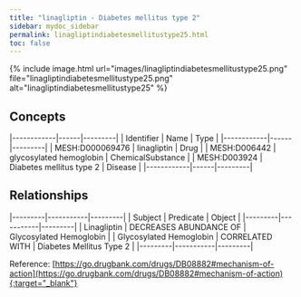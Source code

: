 ```yaml
---
title: "linagliptin - Diabetes mellitus type 2"
sidebar: mydoc_sidebar
permalink: linagliptindiabetesmellitustype25.html
toc: false 
---
```


{% include image.html url="images/linagliptindiabetesmellitustype25.png" file="linagliptindiabetesmellitustype25.png" alt="linagliptindiabetesmellitustype25" %}

## Concepts

|------------|------|---------|
| Identifier | Name | Type    |
|------------|------|---------|
| MESH:D000069476 | linagliptin | Drug |
| MESH:D006442 | glycosylated hemoglobin | ChemicalSubstance |
| MESH:D003924 | Diabetes mellitus type 2 | Disease |
|------------|------|---------|

## Relationships

|---------|-----------|---------|
| Subject | Predicate | Object  |
|---------|-----------|---------|
| Linagliptin | DECREASES ABUNDANCE OF | Glycosylated Hemoglobin |
| Glycosylated Hemoglobin | CORRELATED WITH | Diabetes Mellitus Type 2 |
|---------|-----------|---------|

Reference: [https://go.drugbank.com/drugs/DB08882#mechanism-of-action](https://go.drugbank.com/drugs/DB08882#mechanism-of-action){:target="_blank"}